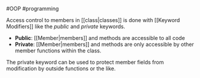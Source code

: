 
#OOP #programming  

Access control to members in [[class|classes]] is done with [[Keyword Modifiers]] like the *public* and *private* keywords.
- **Public**: [[Member|members]] and methods are accessible to all code
- **Private**: [[Member|members]] and methods are only accessible by other member functions within the class.

The private keyword can be used to protect member fields from modification by outside functions or the like.
